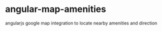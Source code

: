 angular-map-amenities
=====================

angularjs google map integration to locate nearby amenities and direction

